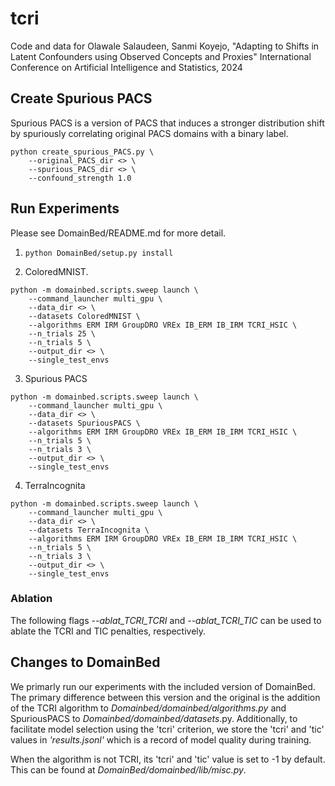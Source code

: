 # tcri
Code and data for Olawale Salaudeen, Sanmi Koyejo, "Adapting to Shifts in Latent Confounders using Observed Concepts and Proxies" International Conference on Artificial Intelligence and Statistics, 2024

## Create Spurious PACS
Spurious PACS is a version of PACS that induces a stronger distribution shift by spuriously correlating original PACS domains with a binary label.

```
python create_spurious_PACS.py \
    --original_PACS_dir <> \
    --spurious_PACS_dir <> \
    --confound_strength 1.0
```

## Run Experiments
Please see DomainBed/README.md for more detail.

1. ```python DomainBed/setup.py install```

2. ColoredMNIST.

```
python -m domainbed.scripts.sweep launch \
    --command_launcher multi_gpu \
    --data_dir <> \
    --datasets ColoredMNIST \
    --algorithms ERM IRM GroupDRO VREx IB_ERM IB_IRM TCRI_HSIC \
    --n_trials 25 \
    --n_trials 5 \
    --output_dir <> \
    --single_test_envs
```

3. Spurious PACS
```
python -m domainbed.scripts.sweep launch \
    --command_launcher multi_gpu \
    --data_dir <> \
    --datasets SpuriousPACS \
    --algorithms ERM IRM GroupDRO VREx IB_ERM IB_IRM TCRI_HSIC \
    --n_trials 5 \
    --n_trials 3 \
    --output_dir <> \
    --single_test_envs
```

4. TerraIncognita
```
python -m domainbed.scripts.sweep launch \
    --command_launcher multi_gpu \
    --data_dir <> \
    --datasets TerraIncognita \
    --algorithms ERM IRM GroupDRO VREx IB_ERM IB_IRM TCRI_HSIC \
    --n_trials 5 \
    --n_trials 3 \
    --output_dir <> \
    --single_test_envs
```

### Ablation
The following flags *--ablat_TCRI_TCRI* and *--ablat_TCRI_TIC* can be used to ablate the TCRI and TIC penalties, respectively.

## Changes to DomainBed
We primarly run our experiments with the included version of DomainBed. The primary difference between this version and the original is the addition of the TCRI algorithm to *Domainbed/domainbed/algorithms.py* and SpuriousPACS to *Domainbed/domainbed/datasets*.py. Additionally, to facilitate model selection using the 'tcri' criterion, we store the 'tcri' and 'tic' values in *'results.jsonl'* which is a record of model quality during training.

When the algorithm is not TCRI, its 'tcri' and 'tic' value is set to -1 by default. This can be found at *DomainBed/domainbed/lib/misc.py*.
